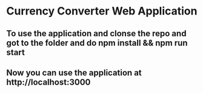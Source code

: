 # Currency Converter Web Application 

## To use the application and clonse the repo and got to the folder and do npm install && npm run start

## Now you can use the application at http://localhost:3000


